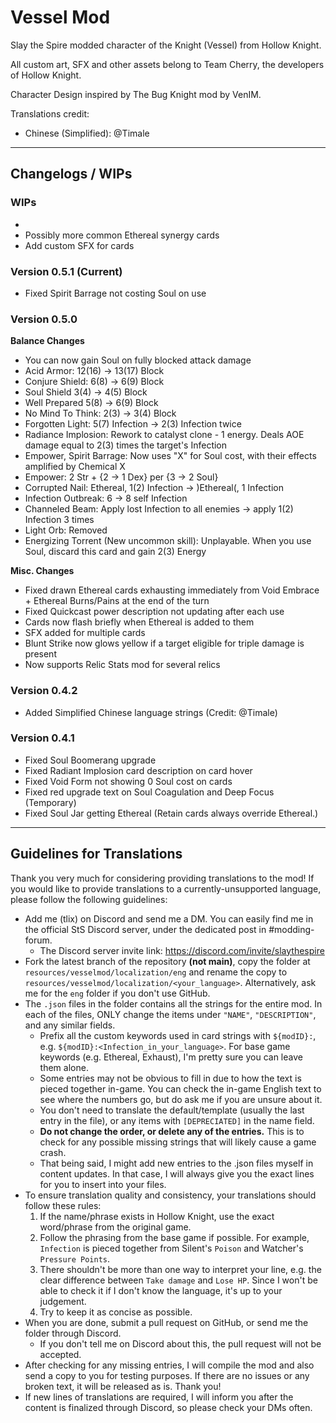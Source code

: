 # Vessel Mod

Slay the Spire modded character of the Knight (Vessel) from Hollow Knight.

All custom art, SFX and other assets belong to Team Cherry, the developers of Hollow Knight.

Character Design inspired by The Bug Knight mod by VenIM.

Translations credit:
- Chinese (Simplified): @Timale

---
## Changelogs / WIPs

### WIPs
-
- Possibly more common Ethereal synergy cards
- Add custom SFX for cards

### Version 0.5.1 (Current)
- Fixed Spirit Barrage not costing Soul on use

### Version 0.5.0 
**Balance Changes**
- You can now gain Soul on fully blocked attack damage
- Acid Armor: 12(16) -> 13(17) Block
- Conjure Shield: 6(8) -> 6(9) Block
- Soul Shield 3(4) -> 4(5) Block
- Well Prepared 5(8) -> 6(9) Block
- No Mind To Think: 2(3) -> 3(4) Block
- Forgotten Light: 5(7) Infection -> 2(3) Infection twice
- Radiance Implosion: Rework to catalyst clone - 1 energy. Deals AOE damage equal to 2(3) times the target's Infection
- Empower, Spirit Barrage: Now uses "X" for Soul cost, with their effects amplified by Chemical X
- Empower: 2 Str + {2 -> 1 Dex} per {3 -> 2 Soul}
- Corrupted Nail: Ethereal, 1(2) Infection -> )Ethereal(, 1 Infection
- Infection Outbreak: 6 -> 8 self Infection
- Channeled Beam: Apply lost Infection to all enemies -> apply 1(2) Infection 3 times
- Light Orb: Removed
- Energizing Torrent (New uncommon skill): Unplayable. When you use Soul, discard this card and gain 2(3) Energy

**Misc. Changes**
- Fixed drawn Ethereal cards exhausting immediately from Void Embrace + Ethereal Burns/Pains at the end of the turn
- Fixed Quickcast power description not updating after each use
- Cards now flash briefly when Ethereal is added to them
- SFX added for multiple cards
- Blunt Strike now glows yellow if a target eligible for triple damage is present
- Now supports Relic Stats mod for several relics


### Version 0.4.2
- Added Simplified Chinese language strings (Credit: @Timale)

### Version 0.4.1
- Fixed Soul Boomerang upgrade
- Fixed Radiant Implosion card description on card hover
- Fixed Void Form not showing 0 Soul cost on cards
- Fixed red upgrade text on Soul Coagulation and Deep Focus (Temporary)
- Fixed Soul Jar getting Ethereal (Retain cards always override Ethereal.)

---
## Guidelines for Translations
Thank you very much for considering providing translations to the mod! If you would like to provide translations to a currently-unsupported language, please follow the following guidelines:

- Add me (tlix) on Discord and send me a DM. You can easily find me in the official StS Discord server, under the dedicated post in #modding-forum. 
  - The Discord server invite link: https://discord.com/invite/slaythespire
- Fork the latest branch of the repository **(not main)**, copy the folder at `resources/vesselmod/localization/eng` and rename the copy to `resources/vesselmod/localization/<your_language>`. Alternatively, ask me for the `eng` folder if you don't use GitHub.
- The `.json` files in the folder contains all the strings for the entire mod. In each of the files, ONLY change the items under `"NAME"`, `"DESCRIPTION"`, and any similar fields.
  - Prefix all the custom keywords used in card strings with `${modID}:`, e.g. `${modID}:<Infection_in_your_language>`. For base game keywords (e.g. Ethereal, Exhaust), I'm pretty sure you can leave them alone.
  - Some entries may not be obvious to fill in due to how the text is pieced together in-game. You can check the in-game English text to see where the numbers go, but do ask me if you are unsure about it.
  - You don't need to translate the default/template (usually the last entry in the file), or any items with `[DEPRECIATED]` in the name field.
  - **Do not change the order, or delete any of the entries.** This is to check for any possible missing strings that will likely cause a game crash.
  - That being said, I might add new entries to the .json files myself in content updates. In that case, I will always give you the exact lines for you to insert into your files.
- To ensure translation quality and consistency, your translations should follow these rules:
  1. If the name/phrase exists in Hollow Knight, use the exact word/phrase from the original game.
  2. Follow the phrasing from the base game if possible. For example, `Infection` is pieced together from Silent's `Poison` and Watcher's `Pressure Points`.
  3. There shouldn't be more than one way to interpret your line, e.g. the clear difference between `Take damage` and `Lose HP`. Since I won't be able to check it if I don't know the language, it's up to your judgement.
  4. Try to keep it as concise as possible.
- When you are done, submit a pull request on GitHub, or send me the folder through Discord.
  - If you don't tell me on Discord about this, the pull request will not be accepted. 
- After checking for any missing entries, I will compile the mod and also send a copy to you for testing purposes. If there are no issues or any broken text, it will be released as is. Thank you!
- If new lines of translations are required, I will inform you after the content is finalized through Discord, so please check your DMs often.